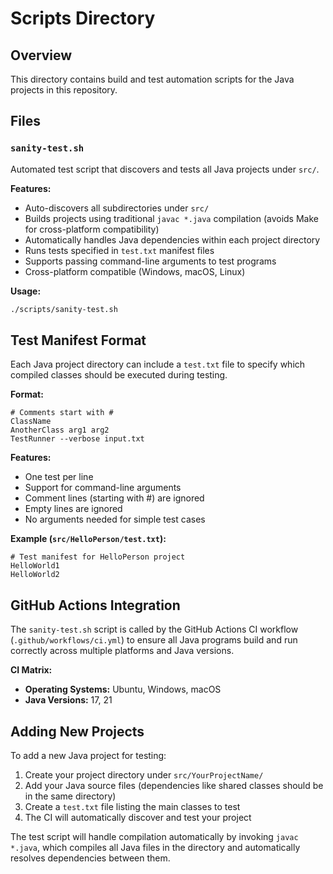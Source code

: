 # Scripts Directory

## Overview
This directory contains build and test automation scripts for the Java projects in this repository.

## Files

### `sanity-test.sh`
Automated test script that discovers and tests all Java projects under `src/`.

**Features:**
- Auto-discovers all subdirectories under `src/`
- Builds projects using traditional `javac *.java` compilation (avoids Make for cross-platform compatibility)
- Automatically handles Java dependencies within each project directory
- Runs tests specified in `test.txt` manifest files
- Supports passing command-line arguments to test programs
- Cross-platform compatible (Windows, macOS, Linux)

**Usage:**
```bash
./scripts/sanity-test.sh
```

## Test Manifest Format
Each Java project directory can include a `test.txt` file to specify which compiled classes should be executed during testing.

**Format:**
```
# Comments start with #
ClassName
AnotherClass arg1 arg2
TestRunner --verbose input.txt
```

**Features:**
- One test per line
- Support for command-line arguments
- Comment lines (starting with #) are ignored
- Empty lines are ignored
- No arguments needed for simple test cases

**Example (`src/HelloPerson/test.txt`):**
```
# Test manifest for HelloPerson project
HelloWorld1
HelloWorld2
```

## GitHub Actions Integration
The `sanity-test.sh` script is called by the GitHub Actions CI workflow (`.github/workflows/ci.yml`) to ensure all Java programs build and run correctly across multiple platforms and Java versions.

**CI Matrix:**
- **Operating Systems:** Ubuntu, Windows, macOS
- **Java Versions:** 17, 21

## Adding New Projects
To add a new Java project for testing:

1. Create your project directory under `src/YourProjectName/`
2. Add your Java source files (dependencies like shared classes should be in the same directory)
3. Create a `test.txt` file listing the main classes to test
4. The CI will automatically discover and test your project

The test script will handle compilation automatically by invoking `javac *.java`, which compiles all Java files in the directory and automatically resolves dependencies between them.